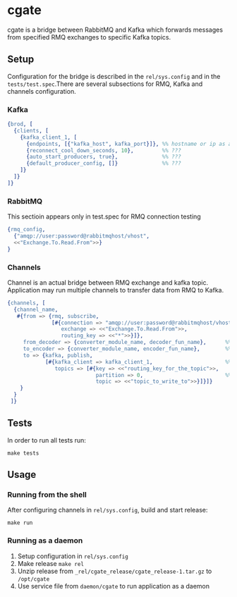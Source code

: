 # cgate
cgate is a bridge between RabbitMQ and Kafka which forwards messages from specified RMQ exchanges to specific Kafka topics.

## Setup
Configuration for the bridge is described in the `rel/sys.config` and in the `tests/test.spec`.There are several subsections for RMQ, Kafka and channels configuration.

### Kafka
```erlang
{brod, [
  {clients, [
    {kafka_client_1, [
      {endpoints, [{"kafka_host", kafka_port}]}, %% hostname or ip as a string, port as a number
      {reconnect_cool_down_seconds, 10},         %% ???
      {auto_start_producers, true},              %% ???
      {default_producer_config, []}              %% ???
    ]}
  ]}
]}
```
### RabbitMQ
This sectioin appears only in test.spec for RMQ connection testing
```erlang
{rmq_config, 
  {"amqp://user:password@rabbitmqhost/vhost", 
  <<"Exchange.To.Read.From">>}
}
```
### Channels
Channel is an actual bridge between RMQ exchange and kafka topic. Application may run multiple channels to transfer data from RMQ to Kafka.
```erlang
{channels, [
  {channel_name, 
   #{from => {rmq, subscribe,
              [#{connection => "amqp://user:password@rabbitmqhost/vhost",
                 exchange => <<"Exchange.To.Read.From">>,
                 routing_key => <<"*">>}]},
     from_decoder => {converter_module_name, decoder_fun_name},      %% fun which converts raw data from rmq to erlang term
     to_encoder => {converter_module_name, encoder_fun_name},        %% fun which converts erlang term to kafka payload
     to => {kafka, publish,
            [#{kafka_client => kafka_client_1,                       %% ???
               topics => [#{key => <<"routing_key_for_the_topic">>,
                            partition => 0,                          %% ???
                            topic => <<"topic_to_write_to">>}]}]}
    }
  }
 ]}
```

## Tests
In order to run all tests run:
```
make tests
```

## Usage
### Running from the shell
After configuring channels in `rel/sys.config`, build and start release:
```
make run
```

### Running as a daemon
1. Setup configuration in `rel/sys.config`
2. Make release `make rel`
3. Unzip release from `_rel/cgate_release/cgate_release-1.tar.gz` to `/opt/cgate`
4. Use service file from `daemon/cgate` to run application as a daemon




